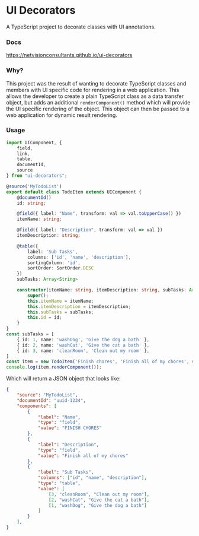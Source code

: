 # UI Decorators

A TypeScript project to decorate classes with UI annotations.

### Docs
https://netvisionconsultants.github.io/ui-decorators

### Why?

This project was the result of wanting to decorate TypeScript classes and members with UI specific code for rendering in a web application. This allows the developer to create a plain TypeScript class as a data transfer object, but adds an additional `renderComponent()` method which will provide the UI specific rendering of the object. This object can then be passed to a web application for dynamic result rendering.


### Usage

```typescript
import UIComponent, {
    field,
    link,
    table,
    documentId,
    source
} from "ui-decorators";

@source('MyTodoList')
export default class TodoItem extends UIComponent {
    @documentId()
    id: string;

    @field({ label: "Name", transform: val => val.toUpperCase() })
    itemName: string;

    @field({ label: "Description", transform: val => val })
    itemDescription: string;

    @table({
        label: 'Sub Tasks',
        columns: ['id', 'name', 'description'],
        sortingColumn: 'id',
        sortOrder: SortOrder.DESC
    })
    subTasks: Array<String>

    constructor(itemName: string, itemDescription: string, subTasks: Array<String>, id: string) {
        super();
        this.itemName = itemName;
        this.itemDescription = itemDescription;
        this.subTasks = subTasks;
        this.id = id;
    }
}
const subTasks = [
    { id: 1, name: 'washDog', 'Give the dog a bath' },
    { id: 2, name: 'washCat', 'Give the cat a bath' },
    { id: 3, name: 'cleanRoom', 'Clean out my room' },
]
const item = new TodoItem('Finish chores', 'Finish all of my chores', subTasks, 'uuid-1234');
console.log(item.renderComponent());
```

Which will return a JSON object that looks like:

```json
{
    "source": "MyTodoList",
    "documentId": "uuid-1234",
    "components": [
        {
            "label": "Name",
            "type": "field",
            "value": "FINISH CHORES"
        },
        {
            "label": "Description",
            "type": "field",
            "value": "Finish all of my chores"
        },
        {
            "label": "Sub Tasks",
            "columns": ["id", "name", "description"],
            "type": "table",
            "value": [
                [3, "cleanRoom", "Clean out my room"],
                [2, "washCat", "Give the cat a bath"],
                [1, "washDog", "Give the dog a bath"]
            ]
        }
    ],
}
```

